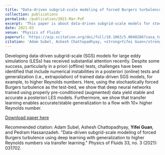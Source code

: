 ```yaml
---
title: "Data-driven subgrid-scale modeling of forced Burgers turbulence using deep learning with generalization to higher Reynolds numbers via transfer learning"
collection: publications
permalink: /publication/2021-Mar-PoF
excerpt: 'This paper is about data-driven subgrid-scale models for stochastic Burger's system.'
date: 2021-03
venue: 'Physics of Fluids'
paperurl: 'https://aip.scitation.org/doi/full/10.1063/5.0040286?casa_token=x1HVmMLKYgIAAAAA%3AReh-h4EfbVpvAKEo05OfHMKkTbXbZa5hD9PQCzHUEY89BUCEgnQqdPbymShQ8yARnKPjZl1L6tz0qw'
citation: 'Adam Subel, Ashesh Chattopadhyay, <strong>Yifei Guan</strong>, and Pedram Hassanzadeh. "Data-driven subgrid-scale modeling of forced Burgers turbulence using deep learning with generalization to higher Reynolds numbers via transfer learning." Physics of Fluids 33, no. 3 (2021): 031702.'
---
```


Developing data-driven subgrid-scale (SGS) models for large eddy simulations (LESs) has received substantial attention recently. Despite some success, particularly in a priori (offline) tests, challenges have been identified that include numerical instabilities in a posteriori (online) tests and generalization (i.e., extrapolation) of trained data-driven SGS models, for example, to higher Reynolds numbers. Here, using the stochastically forced Burgers turbulence as the test-bed, we show that deep neural networks trained using properly pre-conditioned (augmented) data yield stable and accurate a posteriori LES models. Furthermore, we show that transfer learning enables accurate/stable generalization to a flow with 10× higher Reynolds number.

[Download paper here](https://aip.scitation.org/doi/full/10.1063/5.0040286?casa_token=x1HVmMLKYgIAAAAA%3AReh-h4EfbVpvAKEo05OfHMKkTbXbZa5hD9PQCzHUEY89BUCEgnQqdPbymShQ8yARnKPjZl1L6tz0qw)

Recommended citation: Adam Subel, Ashesh Chattopadhyay, <strong>Yifei Guan</strong>, and Pedram Hassanzadeh. "Data-driven subgrid-scale modeling of forced Burgers turbulence using deep learning with generalization to higher Reynolds numbers via transfer learning." Physics of Fluids 33, no. 3 (2021): 031702.


